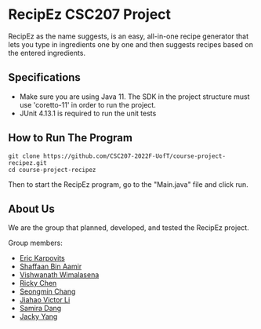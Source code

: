 # RecipEz CSC207 Project
RecipEz as the name suggests, is an easy, all-in-one recipe generator that lets you type in ingredients one by one and then suggests recipes based on the entered ingredients.


## Specifications 
- Make sure you are using Java 11. The SDK in the project structure must use 'coretto-11' in order to run the project. 
- JUnit 4.13.1 is required to run the unit tests 

## How to Run The Program
``` shell
git clone https://github.com/CSC207-2022F-UofT/course-project-recipez.git
cd course-project-recipez
```
Then to start the RecipEz program, go to the "Main.java" file and click run.

## About Us

We are the group that planned, developed, and tested the RecipEz project. 

Group members:
- [Eric Karpovits](https://github.com/EricKarpovits)
- [Shaffaan Bin Aamir](https://github.com/Shaffaan)
- [Vishwanath Wimalasena](https://github.com/fishyvishy)
- [Ricky Chen](https://github.com/rickychen175)
- [Seongmin Chang](https://github.com/takeachangs)
- [Jiahao Victor Li](https://github.com/RedFoxity)
- [Samira Dang](https://github.com/fonuxxine)
- [Jacky Yang](https://github.com/Zhuofan-Y)

